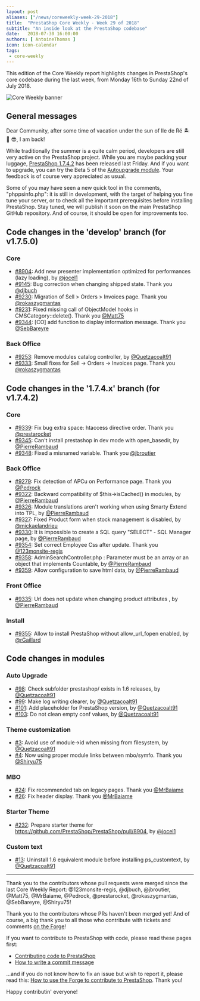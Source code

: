 ```yaml
---
layout: post
aliases: ["/news/coreweekly-week-29-2018"]
title:  "PrestaShop Core Weekly - Week 29 of 2018"
subtitle: "An inside look at the PrestaShop codebase"
date:   2018-07-30 16:00:00
authors: [ AntoineThomas ]
icon: icon-calendar
tags:
 - core-weekly
---
```


This edition of the Core Weekly report highlights changes in PrestaShop's core codebase during the last week, from Monday 16th to Sunday 22nd of July 2018.

![Core Weekly banner](/assets/images/2017/04/core_weekly_banner.jpg)


## General messages

Dear Community, after some time of vacation under the sun of Ile de Ré 🏝 🌅 😎, I am back!

While traditionally the summer is a quite calm period, developers are still very active on the PrestaShop project. While you are maybe packing your luggage, [PrestaShop 1.7.4.2](http://build.prestashop.com/news/prestashop-1-7-4-2-maintenance-release/) has been released last Friday. And if you want to upgrade, you can try the Beta 5 of the [Autoupgrade module](https://github.com/PrestaShop/autoupgrade/releases). Your feedback is of course very appreciated as usual.

Some of you may have seen a new quick tool in the comments, "phppsinfo.php": it is still in development, with the target of helping you fine tune your server, or to check all the important prerequisites before installing PrestaShop. Stay tuned, we will publish it soon on the main PrestaShop GitHub repository. And of course, it should be open for improvements too.


## Code changes in the 'develop' branch (for v1.7.5.0)

### Core

* [#8904](https://github.com/PrestaShop/PrestaShop/pull/8904): Add new presenter implementation optimized for performances (lazy loading), by [@jocel1](https://github.com/jocel1)
* [#9145](https://github.com/PrestaShop/PrestaShop/pull/9145): Bug correction when changing shipped state. Thank you [@djbuch](https://github.com/djbuch)
* [#9230](https://github.com/PrestaShop/PrestaShop/pull/9230): Migration of Sell > Orders > Invoices page. Thank you [@rokaszygmantas](https://github.com/rokaszygmantas)
* [#9231](https://github.com/PrestaShop/PrestaShop/pull/9231): Fixed missing call of ObjectModel hooks in CMSCategory::delete(). Thank you [@Matt75](https://github.com/Matt75)
* [#9344](https://github.com/PrestaShop/PrestaShop/pull/9344): [CO] add function to display information message. Thank you [@SebBareyre](https://github.com/SebBareyre)


### Back Office

* [#9253](https://github.com/PrestaShop/PrestaShop/pull/9253): Remove modules catalog controller, by [@Quetzacoalt91](https://github.com/Quetzacoalt91)
* [#9333](https://github.com/PrestaShop/PrestaShop/pull/9333): Small fixes for Sell -> Orders -> Invoices page. Thank you [@rokaszygmantas](https://github.com/rokaszygmantas)


## Code changes in the '1.7.4.x' branch (for v1.7.4.2)

### Core

* [#9339](https://github.com/PrestaShop/PrestaShop/pull/9339): Fix bug extra space: htaccess directive order. Thank you [@prestarocket](https://github.com/prestarocket)
* [#9345](https://github.com/PrestaShop/PrestaShop/pull/9345): Can't install prestashop in dev mode with open_basedir, by [@PierreRambaud](https://github.com/PierreRambaud)
* [#9348](https://github.com/PrestaShop/PrestaShop/pull/9348): Fixed a misnamed variable. Thank you [@jbroutier](https://github.com/jbroutier)


### Back Office

* [#9279](https://github.com/PrestaShop/PrestaShop/pull/9279): Fix detection of APCu on Performance page. Thank you [@Pedrock](https://github.com/Pedrock)
* [#9322](https://github.com/PrestaShop/PrestaShop/pull/9322): Backward compatibility of  $this->isCached() in modules, by [@PierreRambaud](https://github.com/PierreRambaud)
* [#9326](https://github.com/PrestaShop/PrestaShop/pull/9326): Module translations aren't working when using Smarty Extend into TPL, by [@PierreRambaud](https://github.com/PierreRambaud)
* [#9327](https://github.com/PrestaShop/PrestaShop/pull/9327): Fixed Product form when stock management is disabled, by [@mickaelandrieu](https://github.com/mickaelandrieu)
* [#9330](https://github.com/PrestaShop/PrestaShop/pull/9330): It is impossible to create a SQL query "SELECT"  - SQL Manager page, by [@PierreRambaud](https://github.com/PierreRambaud)
* [#9354](https://github.com/PrestaShop/PrestaShop/pull/9354): Set correct Employee Css after update. Thank you [@123monsite-regis](https://github.com/123monsite-regis)
* [#9358](https://github.com/PrestaShop/PrestaShop/pull/9358): AdminSearchController.php : Parameter must be an array or an object that implements Countable, by [@PierreRambaud](https://github.com/PierreRambaud)
* [#9359](https://github.com/PrestaShop/PrestaShop/pull/9359): Allow configuration to save html data, by [@PierreRambaud](https://github.com/PierreRambaud)


### Front Office

* [#9335](https://github.com/PrestaShop/PrestaShop/pull/9335): Url does not update when changing product attributes , by [@PierreRambaud](https://github.com/PierreRambaud)


### Install

* [#9355](https://github.com/PrestaShop/PrestaShop/pull/9355): Allow to install PrestaShop without allow_url_fopen enabled, by [@rGaillard](https://github.com/rGaillard)

## Code changes in modules

### Auto Upgrade

* [#98](https://github.com/PrestaShop/autoupgrade/pull/98): Check subfolder prestashop/ exists in 1.6 releases, by [@Quetzacoalt91](https://github.com/Quetzacoalt91)
* [#99](https://github.com/PrestaShop/autoupgrade/pull/99): Make log writing clearer, by [@Quetzacoalt91](https://github.com/Quetzacoalt91)
* [#101](https://github.com/PrestaShop/autoupgrade/pull/101): Add placeholder for PrestaShop version, by [@Quetzacoalt91](https://github.com/Quetzacoalt91)
* [#103](https://github.com/PrestaShop/autoupgrade/pull/103): Do not clean empty conf values, by [@Quetzacoalt91](https://github.com/Quetzacoalt91)


### Theme customization

* [#3](https://github.com/PrestaShop/ps_themecusto/pull/3): Avoid use of module->id when missing from filesystem, by [@Quetzacoalt91](https://github.com/Quetzacoalt91)
* [#4](https://github.com/PrestaShop/ps_themecusto/pull/4): Now using proper module links between mbo/symfo. Thank you [@Shiryu75](https://github.com/Shiryu75)


### MBO

* [#24](https://github.com/PrestaShop/ps_mbo/pull/24): Fix recommended tab on legacy pages. Thank you [@MrBaiame](https://github.com/MrBaiame)
* [#26](https://github.com/PrestaShop/ps_mbo/pull/26): Fix header display. Thank you [@MrBaiame](https://github.com/MrBaiame)


### Starter Theme

* [#232](https://github.com/PrestaShop/StarterTheme/pull/232): Prepare starter theme for https://github.com/PrestaShop/PrestaShop/pull/8904, by [@jocel1](https://github.com/jocel1) 


### Custom text

* [#13](https://github.com/PrestaShop/ps_customtext/pull/13): Uninstall 1.6 equivalent module before installing ps_customtext, by [@Quetzacoalt91](https://github.com/Quetzacoalt91)


<hr />

Thank you to the contributors whose pull requests were merged since the last Core Weekly Report: @123monsite-regis, @djbuch, @jbroutier, @Matt75, @MrBaiame, @Pedrock, @prestarocket, @rokaszygmantas, @SebBareyre, @Shiryu75!

Thank you to the contributors whose PRs haven't been merged yet! And of course, a big thank you to all those who contribute with tickets and comments [on the Forge](http://forge.prestashop.com/)!

If you want to contribute to PrestaShop with code, please read these pages first:

 * [Contributing code to PrestaShop](http://doc.prestashop.com/display/PS16/Contributing+code+to+PrestaShop)
 * [How to write a commit message](http://doc.prestashop.com/display/PS16/How+to+write+a+commit+message)

...and if you do not know how to fix an issue but wish to report it, please read this: [How to use the Forge to contribute to PrestaShop](http://doc.prestashop.com/display/PS16/How+to+use+the+Forge+to+contribute+to+PrestaShop). Thank you!

Happy contributin' everyone!
